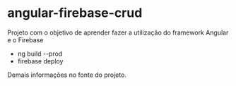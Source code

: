 # angular-firebase-crud

Projeto com o objetivo de aprender fazer a utilização do framework Angular e o Firebase

- ng build --prod
- firebase deploy

Demais informações no fonte do projeto.
